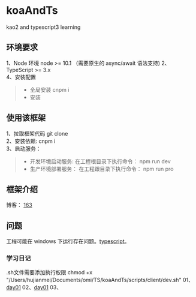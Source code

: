 # koaAndTs
kao2 and typescript3 learning

## 环境要求 ##

1、Node 环境 node >= 10.1 （需要原生的 async/await 语法支持)
2、TypeScript >= 3.x  
4、安装配置
> - 全局安装 cnpm i
> - 安装 

## 使用该框架 ## 
1、拉取框架代码 git clone  
2、安装依赖: cnpm i  
3、启动服务：
> - 开发环境启动服务: 在工程根目录下执行命令： npm run dev  
> - 生产环境部署服务： 在工程跟目录下执行命令： npm run pro  

## 框架介绍 ##
博客： [163](https://www.163.com)

## 问题 ##
工程可能在 windows 下运行存在问题。[typescript](https://github.com/NervJS/taro/issues/3941)。 

### 学习日记 ###
.sh文件需要添加执行权限 chmod +x "/Users/hujianmei/Documents/omi/TS/koaAndTs/scripts/client/dev.sh"
01、[day01](https://github.com/omiomi/koaAndTs/blob/dev/markdown/day01.md)
02、[day01](https://www.163.com)
03、
